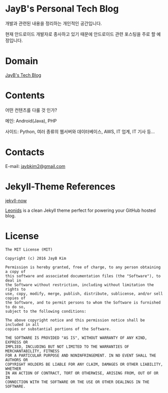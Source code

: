# JayB's Personal Tech Blog

개발과 관련된 내용을 정리하는 개인적인 공간입니다.

현재 안드로이드 개발자로 종사하고 있기 때문에 안드로이드 관련 포스팅을 주로 할 예정입니다.




# Domain

[JayB's Tech Blog](https://jaybkim1.github.io)




# Contents

어떤 컨텐츠를 다룰 것 인가?


메인: Android(Java), PHP

사이드: Python, 여러 종류의 웹서버와 데이터베이스, AWS, IT 업계, IT 기사 등...




# Contacts

E-mail: jaybkim2@gmail.com




# Jekyll-Theme References

[jekyll-now](https://github.com/barryclark/jekyll-now)

[Leonids](http://renyuanz.github.io/leonids) is a clean Jekyll theme perfect for powering your GitHub hosted blog.




# License

```
The MIT License (MIT)

Copyright (c) 2016 JayB Kim

Permission is hereby granted, free of charge, to any person obtaining a copy of
this software and associated documentation files (the "Software"), to deal in
the Software without restriction, including without limitation the rights to
use, copy, modify, merge, publish, distribute, sublicense, and/or sell copies of
the Software, and to permit persons to whom the Software is furnished to do so,
subject to the following conditions:

The above copyright notice and this permission notice shall be included in all
copies or substantial portions of the Software.

THE SOFTWARE IS PROVIDED "AS IS", WITHOUT WARRANTY OF ANY KIND, EXPRESS OR
IMPLIED, INCLUDING BUT NOT LIMITED TO THE WARRANTIES OF MERCHANTABILITY, FITNESS
FOR A PARTICULAR PURPOSE AND NONINFRINGEMENT. IN NO EVENT SHALL THE AUTHORS OR
COPYRIGHT HOLDERS BE LIABLE FOR ANY CLAIM, DAMAGES OR OTHER LIABILITY, WHETHER
IN AN ACTION OF CONTRACT, TORT OR OTHERWISE, ARISING FROM, OUT OF OR IN
CONNECTION WITH THE SOFTWARE OR THE USE OR OTHER DEALINGS IN THE SOFTWARE.
```
